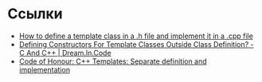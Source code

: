 
# Ссылки

- [How to define a template class in a .h file and implement it in a .cpp file](https://www.codeproject.com/Articles/48575/How-to-define-a-template-class-in-a-h-file-and-imp)
- [Defining Constructors For Template Classes Outside Class Definition? - C And C++ | Dream.In.Code](http://www.dreamincode.net/forums/topic/285034-defining-constructors-for-template-classes-outside-class-definition/)
- [Code of Honour: C++ Templates: Separate definition and implementation](http://codeofhonour.blogspot.com/2014/11/c-templates-seperate-definition-and.html)
